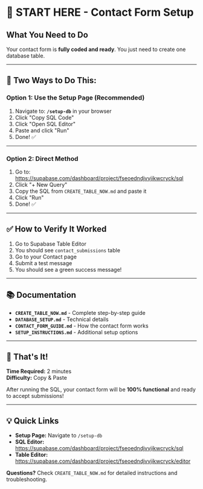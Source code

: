 # 🎯 START HERE - Contact Form Setup

## What You Need to Do

Your contact form is **fully coded and ready**. You just need to create one database table.

---

## 🚀 Two Ways to Do This:

### **Option 1: Use the Setup Page (Recommended)**

1. Navigate to: **`/setup-db`** in your browser
2. Click "Copy SQL Code"
3. Click "Open SQL Editor" 
4. Paste and click "Run"
5. Done! ✅

---

### **Option 2: Direct Method**

1. Go to: https://supabase.com/dashboard/project/fseoedndjvvjikwcryck/sql
2. Click "+ New Query"
3. Copy the SQL from `CREATE_TABLE_NOW.md` and paste it
4. Click "Run"
5. Done! ✅

---

## ✅ How to Verify It Worked

1. Go to Supabase Table Editor
2. You should see `contact_submissions` table
3. Go to your Contact page
4. Submit a test message
5. You should see a green success message!

---

## 📚 Documentation

- **`CREATE_TABLE_NOW.md`** - Complete step-by-step guide
- **`DATABASE_SETUP.md`** - Technical details
- **`CONTACT_FORM_GUIDE.md`** - How the contact form works
- **`SETUP_INSTRUCTIONS.md`** - Additional setup options

---

## 🎉 That's It!

**Time Required:** 2 minutes  
**Difficulty:** Copy & Paste

After running the SQL, your contact form will be **100% functional** and ready to accept submissions!

---

## 💡 Quick Links

- **Setup Page:** Navigate to `/setup-db`
- **SQL Editor:** https://supabase.com/dashboard/project/fseoedndjvvjikwcryck/sql
- **Table Editor:** https://supabase.com/dashboard/project/fseoedndjvvjikwcryck/editor

**Questions?** Check `CREATE_TABLE_NOW.md` for detailed instructions and troubleshooting.
